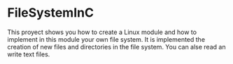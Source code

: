 # FileSystemInC

This proyect shows you how to create a Linux module and how to implement in this module 
your own file system.
It is implemented the creation of new files and directories in the file system.
You can alse read an write text files.
